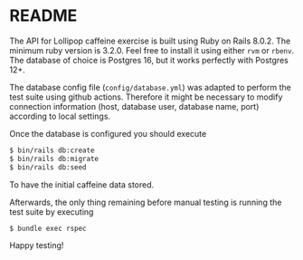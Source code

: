 # README

The API for Lollipop caffeine exercise is built using Ruby on Rails 8.0.2. The
minimum ruby version is 3.2.0. Feel free to install it using either `rvm` or
`rbenv`. The database of choice is Postgres 16, but it works perfectly with
Postgres 12+.

The database config file (`config/database.yml`) was adapted to perform the
test suite using github actions. Therefore it might be necessary to modify
connection information (host, database user, database name, port) according to
local settings.

Once the database is configured you should execute

```bash
$ bin/rails db:create
$ bin/rails db:migrate
$ bin/rails db:seed
```

To have the initial caffeine data stored.

Afterwards, the only thing remaining before manual testing is running the test suite by executing

```bash
$ bundle exec rspec
```

Happy testing!

